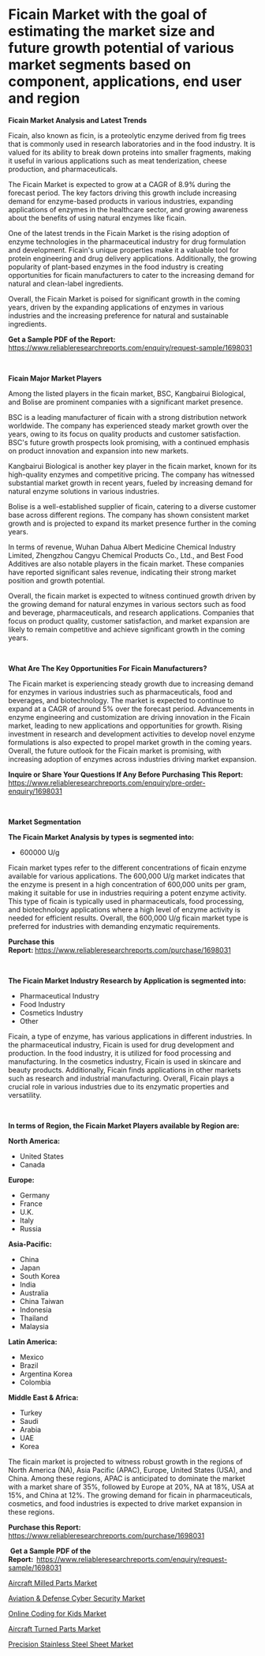<p><h1>Ficain Market with the goal of estimating the market size and future growth potential of various market segments based on component, applications, end user and region</h1></p><p><strong>Ficain Market Analysis and Latest Trends</strong></p>
<p><p>Ficain, also known as ficin, is a proteolytic enzyme derived from fig trees that is commonly used in research laboratories and in the food industry. It is valued for its ability to break down proteins into smaller fragments, making it useful in various applications such as meat tenderization, cheese production, and pharmaceuticals.</p><p>The Ficain Market is expected to grow at a CAGR of 8.9% during the forecast period. The key factors driving this growth include increasing demand for enzyme-based products in various industries, expanding applications of enzymes in the healthcare sector, and growing awareness about the benefits of using natural enzymes like ficain.</p><p>One of the latest trends in the Ficain Market is the rising adoption of enzyme technologies in the pharmaceutical industry for drug formulation and development. Ficain's unique properties make it a valuable tool for protein engineering and drug delivery applications. Additionally, the growing popularity of plant-based enzymes in the food industry is creating opportunities for ficain manufacturers to cater to the increasing demand for natural and clean-label ingredients.</p><p>Overall, the Ficain Market is poised for significant growth in the coming years, driven by the expanding applications of enzymes in various industries and the increasing preference for natural and sustainable ingredients.</p></p>
<p><strong>Get a Sample PDF of the Report:&nbsp;</strong> <a href="https://www.reliableresearchreports.com/enquiry/request-sample/1698031">https://www.reliableresearchreports.com/enquiry/request-sample/1698031</a></p>
<p>&nbsp;</p>
<p><strong>Ficain Major Market Players</strong></p>
<p><p>Among the listed players in the ficain market, BSC, Kangbairui Biological, and Bolise are prominent companies with a significant market presence.</p><p>BSC is a leading manufacturer of ficain with a strong distribution network worldwide. The company has experienced steady market growth over the years, owing to its focus on quality products and customer satisfaction. BSC's future growth prospects look promising, with a continued emphasis on product innovation and expansion into new markets.</p><p>Kangbairui Biological is another key player in the ficain market, known for its high-quality enzymes and competitive pricing. The company has witnessed substantial market growth in recent years, fueled by increasing demand for natural enzyme solutions in various industries.</p><p>Bolise is a well-established supplier of ficain, catering to a diverse customer base across different regions. The company has shown consistent market growth and is projected to expand its market presence further in the coming years.</p><p>In terms of revenue, Wuhan Dahua Albert Medicine Chemical Industry Limited, Zhengzhou Cangyu Chemical Products Co., Ltd., and Best Food Additives are also notable players in the ficain market. These companies have reported significant sales revenue, indicating their strong market position and growth potential.</p><p>Overall, the ficain market is expected to witness continued growth driven by the growing demand for natural enzymes in various sectors such as food and beverage, pharmaceuticals, and research applications. Companies that focus on product quality, customer satisfaction, and market expansion are likely to remain competitive and achieve significant growth in the coming years.</p></p>
<p>&nbsp;</p>
<p><strong>What Are The Key Opportunities For Ficain Manufacturers?</strong></p>
<p><p>The Ficain market is experiencing steady growth due to increasing demand for enzymes in various industries such as pharmaceuticals, food and beverages, and biotechnology. The market is expected to continue to expand at a CAGR of around 5% over the forecast period. Advancements in enzyme engineering and customization are driving innovation in the Ficain market, leading to new applications and opportunities for growth. Rising investment in research and development activities to develop novel enzyme formulations is also expected to propel market growth in the coming years. Overall, the future outlook for the Ficain market is promising, with increasing adoption of enzymes across industries driving market expansion.</p></p>
<p><strong>Inquire or Share Your Questions If Any Before Purchasing This Report:</strong> <a href="https://www.reliableresearchreports.com/enquiry/pre-order-enquiry/1698031">https://www.reliableresearchreports.com/enquiry/pre-order-enquiry/1698031</a></p>
<p>&nbsp;</p>
<p><strong>Market Segmentation</strong></p>
<p><strong>The Ficain Market Analysis by types is segmented into:</strong></p>
<p><ul><li>600000 U/g</li></ul></p>
<p><p>Ficain market types refer to the different concentrations of ficain enzyme available for various applications. The 600,000 U/g market indicates that the enzyme is present in a high concentration of 600,000 units per gram, making it suitable for use in industries requiring a potent enzyme activity. This type of ficain is typically used in pharmaceuticals, food processing, and biotechnology applications where a high level of enzyme activity is needed for efficient results. Overall, the 600,000 U/g ficain market type is preferred for industries with demanding enzymatic requirements.</p></p>
<p><strong>Purchase this Report:&nbsp;</strong><a href="https://www.reliableresearchreports.com/purchase/1698031">https://www.reliableresearchreports.com/purchase/1698031</a></p>
<p>&nbsp;</p>
<p><strong>The Ficain Market Industry Research by Application is segmented into:</strong></p>
<p><ul><li>Pharmaceutical Industry</li><li>Food Industry</li><li>Cosmetics Industry</li><li>Other</li></ul></p>
<p><p>Ficain, a type of enzyme, has various applications in different industries. In the pharmaceutical industry, Ficain is used for drug development and production. In the food industry, it is utilized for food processing and manufacturing. In the cosmetics industry, Ficain is used in skincare and beauty products. Additionally, Ficain finds applications in other markets such as research and industrial manufacturing. Overall, Ficain plays a crucial role in various industries due to its enzymatic properties and versatility.</p></p>
<p>&nbsp;</p>
<p><strong>In terms of Region, the Ficain Market Players available by Region are:</strong></p>
<p>
    <p> <strong> North America: </strong>
        <ul>
            <li>United States</li>
            <li>Canada</li>
        </ul>
        </p> 
    <p> <strong> Europe: </strong>
        <ul>
            <li>Germany</li>
            <li>France</li>
            <li>U.K.</li>
            <li>Italy</li>
            <li>Russia</li>
        </ul>
        </p> 
    <p> <strong> Asia-Pacific: </strong>
        <ul>
            <li>China</li>
            <li>Japan</li>
            <li>South Korea</li>
            <li>India</li>
            <li>Australia</li>
            <li>China Taiwan</li>
            <li>Indonesia</li>
            <li>Thailand</li>
            <li>Malaysia</li>
        </ul>
        </p> 
    <p> <strong> Latin America: </strong>
        <ul>
            <li>Mexico</li>
            <li>Brazil</li>
            <li>Argentina Korea</li>
            <li>Colombia</li>
        </ul>
        </p> 
    <p> <strong> Middle East & Africa: </strong>
        <ul>
            <li>Turkey</li>
            <li>Saudi</li>
            <li>Arabia</li>
            <li>UAE</li>
            <li>Korea</li>
        </ul>
    </p>
    </p>
<p><p>The ficain market is projected to witness robust growth in the regions of North America (NA), Asia Pacific (APAC), Europe, United States (USA), and China. Among these regions, APAC is anticipated to dominate the market with a market share of 35%, followed by Europe at 20%, NA at 18%, USA at 15%, and China at 12%. The growing demand for ficain in pharmaceuticals, cosmetics, and food industries is expected to drive market expansion in these regions.</p></p>
<p><strong>Purchase this Report: </strong><a href="https://www.reliableresearchreports.com/purchase/1698031">https://www.reliableresearchreports.com/purchase/1698031</a></p>
<p>&nbsp;<strong>Get a Sample PDF of the Report:&nbsp;&nbsp;</strong><a href="https://www.reliableresearchreports.com/enquiry/request-sample/1698031">https://www.reliableresearchreports.com/enquiry/request-sample/1698031</a></p>
<p><strong></strong></p>
<p><p><a href="https://medium.com/p/e482c8470bb3/edit">Aircraft Milled Parts Market</a></p><p><a href="https://medium.com/p/352652747b61/edit">Aviation & Defense Cyber Security Market</a></p><p><a href="https://medium.com/p/4a8a5d6dad0e/edit">Online Coding for Kids Market</a></p><p><a href="https://medium.com/p/9870ca0a66fe/edit">Aircraft Turned Parts Market</a></p><p><a href="https://github.com/ruddyyedelwadw/Market-Research-Report-List-1/blob/main/precision-stainless-steel-sheet-market.md">Precision Stainless Steel Sheet Market</a></p></p>